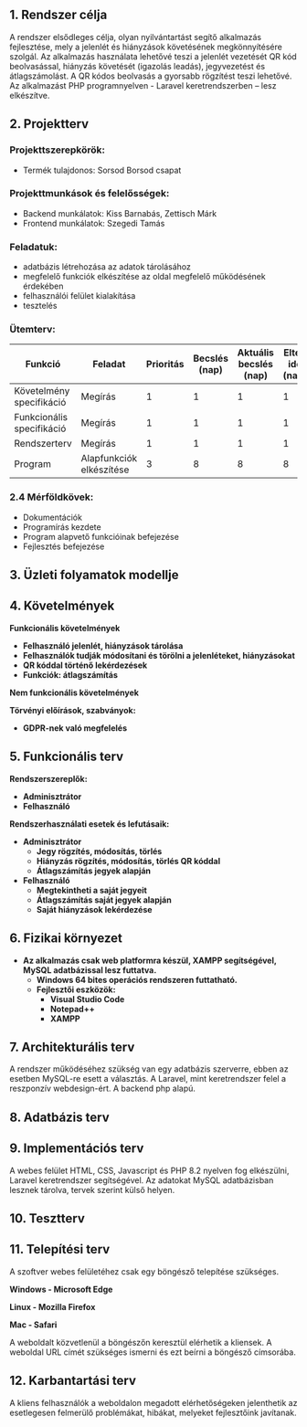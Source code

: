 ## 1. Rendszer célja

A rendszer elsődleges célja, olyan nyilvántartást segítő alkalmazás fejlesztése, mely a jelenlét és hiányzások követésének megkönnyítésére szolgál. Az alkalmazás használata lehetővé teszi a jelenlét vezetését QR kód beolvasással, hiányzás követését (igazolás leadás), jegyvezetést és átlagszámolást. A QR kódos beolvasás a gyorsabb rögzítést teszi lehetővé. Az alkalmazást PHP programnyelven - Laravel keretrendszerben – lesz elkészítve. 


## 2. Projektterv

### Projekttszerepkörök:
  * Termék tulajdonos: Sorsod Borsod csapat
### Projekttmunkások és felelősségek:
  * Backend munkálatok: Kiss Barnabás, Zettisch Márk
  * Frontend munkálatok: Szegedi Tamás

### Feladatuk: 
- adatbázis létrehozása az adatok tárolásához
- megfelelő funkciók elkészítése az oldal megfelelő működésének érdekében
- felhasználói felület kialakítása
- tesztelés

### Ütemterv:
|Funkció                  | Feladat                                | Prioritás | Becslés (nap) | Aktuális becslés (nap) | Eltelt idő (nap) | Becsült idő (nap) |
|-------------------------|----------------------------------------|-----------|---------------|------------------------|------------------|---------------------|
|Követelmény specifikáció |Megírás                                 |         1 |             1 |                      1 |                1 |                   1 |             
|Funkcionális specifikáció|Megírás                                 |         1 |             1 |                      1 |                1 |                   1 |
|Rendszerterv             |Megírás                                 |         1 |             1 |                      1 |                1 |                   1 |
|Program                  |Alapfunkciók elkészítése                |         3 |             8 |                      8 |                8 |                   8 |

### 2.4 Mérföldkövek:
   * Dokumentációk
   * Programírás kezdete
   * Program alapvető funkcióinak befejezése
   * Fejlesztés befejezése

## 3. Üzleti folyamatok modellje


## 4. Követelmények

**Funkcionális követelmények**
  - **Felhasználó jelenlét, hiányzások tárolása**
  - **Felhasználók tudják módosítani és törölni a jelenléteket, hiányzásokat**
  - **QR kóddal történő lekérdezések**
  - **Funkciók: átlagszámítás**

  **Nem funkcionális követelmények**

  **Törvényi előírások, szabványok:**
  - **GDPR-nek való megfelelés**

## 5. Funkcionális terv

**Rendszerszereplők:**
  - **Adminisztrátor**
  - **Felhasználó**

  **Rendszerhasználati esetek és lefutásaik:**
  - **Adminisztrátor**
    - **Jegy rögzítés, módosítás, törlés**
    - **Hiányzás rögzítés, módosítás, törlés QR kóddal**
    - **Átlagszámítás jegyek alapján**
  - **Felhasználó**
    - **Megtekintheti a saját jegyeit**
    - **Átlagszámítás saját jegyek alapján**
    - **Saját hiányzások lekérdezése**

  
## 6. Fizikai környezet
- **Az alkalmazás csak web platformra készül, XAMPP segítségével, MySQL adatbázissal lesz futtatva.**
  - **Windows 64 bites operációs rendszeren futtatható.**
  - **Fejlesztői eszközök:**
    - **Visual Studio Code**
    - **Notepad++**
    - **XAMPP**


## 7. Architekturális terv

A rendszer működéséhez szükség van egy adatbázis szerverre, ebben az esetben MySQL-re esett a választás. A Laravel, mint keretrendszer felel a reszponzív webdesign-ért. A backend php alapú.


## 8. Adatbázis terv



## 9. Implementációs terv

A webes felület HTML, CSS, Javascript és PHP 8.2 nyelven fog elkészülni, Laravel keretrendszer segítségével. Az adatokat MySQL adatbázisban lesznek tárolva, tervek szerint külső helyen.


## 10. Tesztterv




## 11. Telepítési terv

A szoftver webes felületéhez csak egy böngésző telepítése szükséges.

**Windows - Microsoft Edge**

**Linux - Mozilla Firefox**

**Mac - Safari**

A weboldalt közvetlenül a böngészőn keresztül elérhetik a kliensek. A weboldal URL címét szükséges ismerni és ezt beírni a böngésző címsorába.

## 12. Karbantartási terv

A kliens felhasználók a weboldalon megadott elérhetőségeken jelenthetik az esetlegesen felmerülő problémákat, hibákat, melyeket fejlesztőink javítanak.



